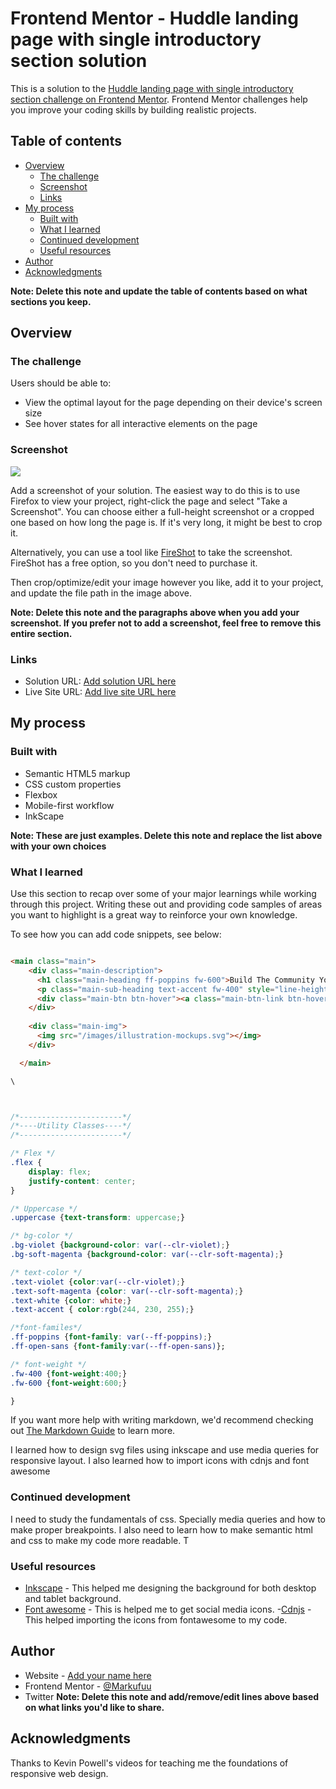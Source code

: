 # Frontend Mentor - Huddle landing page with single introductory section solution

This is a solution to the [Huddle landing page with single introductory section challenge on Frontend Mentor](https://www.frontendmentor.io/challenges/huddle-landing-page-with-a-single-introductory-section-B_2Wvxgi0). Frontend Mentor challenges help you improve your coding skills by building realistic projects. 

## Table of contents

- [Overview](#overview)
  - [The challenge](#the-challenge)
  - [Screenshot](#screenshot)
  - [Links](#links)
- [My process](#my-process)
  - [Built with](#built-with)
  - [What I learned](#what-i-learned)
  - [Continued development](#continued-development)
  - [Useful resources](#useful-resources)
- [Author](#author)
- [Acknowledgments](#acknowledgments)

**Note: Delete this note and update the table of contents based on what sections you keep.**

## Overview

### The challenge

Users should be able to:

- View the optimal layout for the page depending on their device's screen size
- See hover states for all interactive elements on the page

### Screenshot

![](./screenshot.jpg)

Add a screenshot of your solution. The easiest way to do this is to use Firefox to view your project, right-click the page and select "Take a Screenshot". You can choose either a full-height screenshot or a cropped one based on how long the page is. If it's very long, it might be best to crop it.

Alternatively, you can use a tool like [FireShot](https://getfireshot.com/) to take the screenshot. FireShot has a free option, so you don't need to purchase it. 

Then crop/optimize/edit your image however you like, add it to your project, and update the file path in the image above.

**Note: Delete this note and the paragraphs above when you add your screenshot. If you prefer not to add a screenshot, feel free to remove this entire section.**

### Links

- Solution URL: [Add solution URL here](https://your-solution-url.com)
- Live Site URL: [Add live site URL here](https://your-live-site-url.com)

## My process

### Built with

- Semantic HTML5 markup
- CSS custom properties
- Flexbox
- Mobile-first workflow
- InkScape 

**Note: These are just examples. Delete this note and replace the list above with your own choices**

### What I learned

Use this section to recap over some of your major learnings while working through this project. Writing these out and providing code samples of areas you want to highlight is a great way to reinforce your own knowledge.

To see how you can add code snippets, see below:

```html

<main class="main">
    <div class="main-description">
      <h1 class="main-heading ff-poppins fw-600">Build The Community Your Fans Will Love</h1>
      <p class="main-sub-heading text-accent fw-400" style="line-height:1.5rem ;">Huddle re-imagines the way we build communities. You have a voice, but so does your audience. Create connection with your users as you engage in genuine discussion.</p>
      <div class="main-btn btn-hover"><a class="main-btn-link btn-hover text-violet" href="#">Register</a></div>
    </div>
    
    <div class="main-img">
      <img src="/images/illustration-mockups.svg"></img>
    </div>

  </main>

\
```
```css


/*-----------------------*/
/*----Utility Classes----*/
/*-----------------------*/

/* Flex */
.flex {
    display: flex;
    justify-content: center;
}

/* Uppercase */
.uppercase {text-transform: uppercase;}

/* bg-color */
.bg-violet {background-color: var(--clr-violet);}
.bg-soft-magenta {background-color: var(--clr-soft-magenta);}

/* text-color */
.text-violet {color:var(--clr-violet);}
.text-soft-magenta {color: var(--clr-soft-magenta);}
.text-white {color: white;}
.text-accent { color:rgb(244, 230, 255);}

/*font-familes*/
.ff-poppins {font-family: var(--ff-poppins);}
.ff-open-sans {font-family:var(--ff-open-sans)};

/* font-weight */
.fw-400 {font-weight:400;}
.fw-600 {font-weight:600;}
```
```js
}
```

If you want more help with writing markdown, we'd recommend checking out [The Markdown Guide](https://www.markdownguide.org/) to learn more.

I learned how to design svg files using inkscape and use media queries for responsive layout.  I also learned how to import icons with cdnjs and font awesome

### Continued development
I need to study the fundamentals of css. Specially media queries and how to make proper breakpoints. I also need to learn how to make semantic html and css to make my code more readable. 
T

### Useful resources

- [Inkscape](https://inkscape.org/) - This helped me designing the background for both desktop and tablet background.
- [Font awesome](https://fontawesome.com/) - This is helped me to get social media icons.
-[Cdnjs](https://cdnjs.com/) - This helped importing the icons from fontawesome to my code. 


## Author

- Website - [Add your name here](https://www.your-site.com)
- Frontend Mentor - [@Markufuu](https://www.frontendmentor.io/profile/Markufuu)
- Twitter 
**Note: Delete this note and add/remove/edit lines above based on what links you'd like to share.**

## Acknowledgments

Thanks to Kevin Powell's videos for teaching me the foundations of responsive web design. 